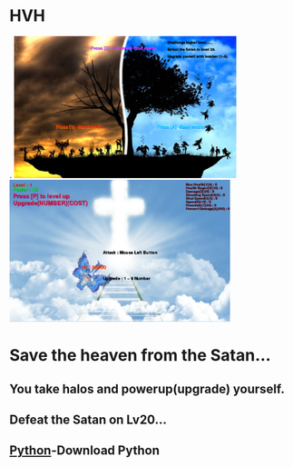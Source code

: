 # HVH
.
<img src ="https://github.com/hcho0437/HVH/blob/master/ScreenShots/title.png" height ="250px">
<img src ="https://github.com/hcho0437/HVH/blob/master/ScreenShots/game_1.png" height ="250px">

<html>
  <h1>Save the heaven from the Satan...</h1>
  <h2>You take halos and powerup(upgrade) yourself.</h2>
  <h2> Defeat the Satan on Lv20...</h2>
  <h2><a href ="http://www.pygame.org/download.shtml">Python<a>-Download Python<h2>
<html>
